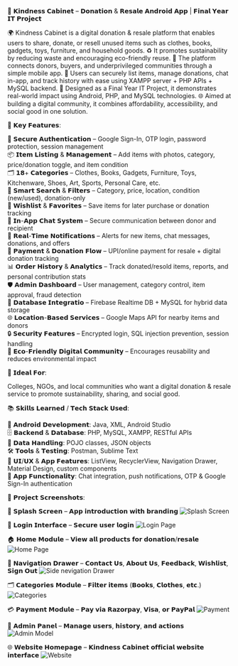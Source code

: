 🤝 𝗞𝗶𝗻𝗱𝗻𝗲𝘀𝘀 𝗖𝗮𝗯𝗶𝗻𝗲𝘁 – 𝗗𝗼𝗻𝗮𝘁𝗶𝗼𝗻 & 𝗥𝗲𝘀𝗮𝗹𝗲 𝗔𝗻𝗱𝗿𝗼𝗶𝗱 𝗔𝗽𝗽 | 𝗙𝗶𝗻𝗮𝗹 𝗬𝗲𝗮𝗿 𝗜𝗧 𝗣𝗿𝗼𝗷𝗲𝗰𝘁

🌍 Kindness Cabinet is a digital donation & resale platform that enables users to share, donate, or resell unused items such as clothes, books, gadgets, toys, furniture, and household goods.
♻️ It promotes sustainability by reducing waste and encouraging eco-friendly reuse.
🤝 The platform connects donors, buyers, and underprivileged communities through a simple mobile app.
📱 Users can securely list items, manage donations, chat in-app, and track history with ease using XAMPP server + PHP APIs + MySQL backend.
🏫 Designed as a Final Year IT Project, it demonstrates real-world impact using Android, PHP, and MySQL technologies.
🌐 Aimed at building a digital community, it combines affordability, accessibility, and social good in one solution. <br>

🔧 𝗞𝗲𝘆 𝗙𝗲𝗮𝘁𝘂𝗿𝗲𝘀:

👤 𝗦𝗲𝗰𝘂𝗿𝗲 𝗔𝘂𝘁𝗵𝗲𝗻𝘁𝗶𝗰𝗮𝘁𝗶𝗼𝗻 – Google Sign-In, OTP login, password protection, session management <br>
📦 𝗜𝘁𝗲𝗺 𝗟𝗶𝘀𝘁𝗶𝗻𝗴 & 𝗠𝗮𝗻𝗮𝗴𝗲𝗺𝗲𝗻𝘁 – Add items with photos, category, price/donation toggle, and item condition <br>
🗂 𝟭𝟴+ 𝗖𝗮𝘁𝗲𝗴𝗼𝗿𝗶𝗲𝘀 – Clothes, Books, Gadgets, Furniture, Toys, Kitchenware, Shoes, Art, Sports, Personal Care, etc. <br>
🔎 𝗦𝗺𝗮𝗿𝘁 𝗦𝗲𝗮𝗿𝗰𝗵 & 𝗙𝗶𝗹𝘁𝗲𝗿𝘀 – Category, price, location, condition (new/used), donation-only <br>
📝 𝗪𝗶𝘀𝗵𝗹𝗶𝘀𝘁 & 𝗙𝗮𝘃𝗼𝗿𝗶𝘁𝗲𝘀 – Save items for later purchase or donation tracking <br>
💬 𝗜𝗻-𝗔𝗽𝗽 𝗖𝗵𝗮𝘁 𝗦𝘆𝘀𝘁𝗲𝗺 – Secure communication between donor and recipient <br>
🔔 𝗥𝗲𝗮𝗹-𝗧𝗶𝗺𝗲 𝗡𝗼𝘁𝗶𝗳𝗶𝗰𝗮𝘁𝗶𝗼𝗻𝘀 – Alerts for new items, chat messages, donations, and offers <br>
🛒 𝗣𝗮𝘆𝗺𝗲𝗻𝘁 & 𝗗𝗼𝗻𝗮𝘁𝗶𝗼𝗻 𝗙𝗹𝗼𝘄 – UPI/online payment for resale + digital donation tracking <br>
📊 𝗢𝗿𝗱𝗲𝗿 𝗛𝗶𝘀𝘁𝗼𝗿𝘆 & 𝗔𝗻𝗮𝗹𝘆𝘁𝗶𝗰𝘀 – Track donated/resold items, reports, and personal contribution stats <br>
🛡 𝗔𝗱𝗺𝗶𝗻 𝗗𝗮𝘀𝗵𝗯𝗼𝗮𝗿𝗱 – User management, category control, item approval, fraud detection <br>
📂 𝗗𝗮𝘁𝗮𝗯𝗮𝘀𝗲 𝗜𝗻𝘁𝗲𝗴𝗿𝗮𝘁𝗶𝗼 – Firebase Realtime DB + MySQL for hybrid data storage <br>
🌐 𝗟𝗼𝗰𝗮𝘁𝗶𝗼𝗻-𝗕𝗮𝘀𝗲𝗱 𝗦𝗲𝗿𝘃𝗶𝗰𝗲𝘀 – Google Maps API for nearby items and donors <br>
🔒 𝗦𝗲𝗰𝘂𝗿𝗶𝘁𝘆 𝗙𝗲𝗮𝘁𝘂𝗿𝗲𝘀 – Encrypted login, SQL injection prevention, session handling <br>
🌱 𝗘𝗰𝗼-𝗙𝗿𝗶𝗲𝗻𝗱𝗹𝘆 𝗗𝗶𝗴𝗶𝘁𝗮𝗹 𝗖𝗼𝗺𝗺𝘂𝗻𝗶𝘁𝘆 – Encourages reusability and reduces environmental impact <br>

🎯 𝗜𝗱𝗲𝗮𝗹 𝗙𝗼𝗿:

Colleges, NGOs, and local communities who want a digital donation & resale service to promote sustainability, sharing, and social good. <br>

📚 𝗦𝗸𝗶𝗹𝗹𝘀 𝗟𝗲𝗮𝗿𝗻𝗲𝗱 / 𝗧𝗲𝗰𝗵 𝗦𝘁𝗮𝗰𝗸 𝗨𝘀𝗲𝗱:

📱 𝗔𝗻𝗱𝗿𝗼𝗶𝗱 𝗗𝗲𝘃𝗲𝗹𝗼𝗽𝗺𝗲𝗻𝘁: Java, XML, Android Studio <br>
🗄 𝗕𝗮𝗰𝗸𝗲𝗻𝗱 & 𝗗𝗮𝘁𝗮𝗯𝗮𝘀𝗲: PHP, MySQL, XAMPP, RESTful APIs <br>
💾 𝗗𝗮𝘁𝗮 𝗛𝗮𝗻𝗱𝗹𝗶𝗻𝗴: POJO classes, JSON objects <br>
🛠 𝗧𝗼𝗼𝗹𝘀 & 𝗧𝗲𝘀𝘁𝗶𝗻𝗴: Postman, Sublime Text <br>
🎨 𝗨𝗜/𝗨𝗫 & 𝗔𝗽𝗽 𝗙𝗲𝗮𝘁𝘂𝗿𝗲𝘀: ListView, RecyclerView, Navigation Drawer, Material Design, custom components <br>
💬 𝗔𝗽𝗽 𝗙𝘂𝗻𝗰𝘁𝗶𝗼𝗻𝗮𝗹𝗶𝘁𝘆: Chat integration, push notifications, OTP & Google Sign-In authentication <br>

📸 𝗣𝗿𝗼𝗷𝗲𝗰𝘁 𝗦𝗰𝗿𝗲𝗲𝗻𝘀𝗵𝗼𝘁𝘀:

🚀 𝗦𝗽𝗹𝗮𝘀𝗵 𝗦𝗰𝗿𝗲𝗲𝗻 – 𝗔𝗽𝗽 𝗶𝗻𝘁𝗿𝗼𝗱𝘂𝗰𝘁𝗶𝗼𝗻 𝘄𝗶𝘁𝗵 𝗯𝗿𝗮𝗻𝗱𝗶𝗻𝗴
![Splash Screen](https://github.com/user-attachments/assets/5c888f79-de66-45f3-927f-7884d78d6aab)

🔐 𝗟𝗼𝗴𝗶𝗻 𝗜𝗻𝘁𝗲𝗿𝗳𝗮𝗰𝗲 – 𝗦𝗲𝗰𝘂𝗿𝗲 𝘂𝘀𝗲𝗿 𝗹𝗼𝗴𝗶𝗻
![Login Page](https://github.com/user-attachments/assets/2e8d275a-8a89-4d98-be40-d19c184d9ba3)

🏠 𝗛𝗼𝗺𝗲 𝗠𝗼𝗱𝘂𝗹𝗲 – 𝗩𝗶𝗲𝘄 𝗮𝗹𝗹 𝗽𝗿𝗼𝗱𝘂𝗰𝘁𝘀 𝗳𝗼𝗿 𝗱𝗼𝗻𝗮𝘁𝗶𝗼𝗻/𝗿𝗲𝘀𝗮𝗹𝗲
![Home Page](https://github.com/user-attachments/assets/fbc34d55-1d95-4f61-8213-e7acfbd98adf)

📂 𝗡𝗮𝘃𝗶𝗴𝗮𝘁𝗶𝗼𝗻 𝗗𝗿𝗮𝘄𝗲𝗿 – 𝗖𝗼𝗻𝘁𝗮𝗰𝘁 𝗨𝘀, 𝗔𝗯𝗼𝘂𝘁 𝗨𝘀, 𝗙𝗲𝗲𝗱𝗯𝗮𝗰𝗸, 𝗪𝗶𝘀𝗵𝗹𝗶𝘀𝘁, 𝗦𝗶𝗴𝗻 𝗢𝘂𝘁
![Side nevigation Drawer](https://github.com/user-attachments/assets/239ea62c-dd48-42fd-8f8f-ef58b6761cee)

🗂️ 𝗖𝗮𝘁𝗲𝗴𝗼𝗿𝗶𝗲𝘀 𝗠𝗼𝗱𝘂𝗹𝗲 – 𝗙𝗶𝗹𝘁𝗲𝗿 𝗶𝘁𝗲𝗺𝘀 (𝗕𝗼𝗼𝗸𝘀, 𝗖𝗹𝗼𝘁𝗵𝗲𝘀, 𝗲𝘁𝗰.)
![Categories](https://github.com/user-attachments/assets/420f5b1b-7000-4562-b943-b84d3338122f)

💳 𝗣𝗮𝘆𝗺𝗲𝗻𝘁 𝗠𝗼𝗱𝘂𝗹𝗲 – 𝗣𝗮𝘆 𝘃𝗶𝗮 𝗥𝗮𝘇𝗼𝗿𝗽𝗮𝘆, 𝗩𝗶𝘀𝗮, 𝗼𝗿 𝗣𝗮𝘆𝗣𝗮𝗹
![Payment](https://github.com/user-attachments/assets/ce668a62-c3ff-4158-8504-7dcff5af9872)

👤 𝗔𝗱𝗺𝗶𝗻 𝗣𝗮𝗻𝗲𝗹 – 𝗠𝗮𝗻𝗮𝗴𝗲 𝘂𝘀𝗲𝗿𝘀, 𝗵𝗶𝘀𝘁𝗼𝗿𝘆, 𝗮𝗻𝗱 𝗮𝗰𝘁𝗶𝗼𝗻𝘀
![Admin Model](https://github.com/user-attachments/assets/56d031d6-f6cb-4265-86c5-40711b2ad71f)

🌐 𝗪𝗲𝗯𝘀𝗶𝘁𝗲 𝗛𝗼𝗺𝗲𝗽𝗮𝗴𝗲 – 𝗞𝗶𝗻𝗱𝗻𝗲𝘀𝘀 𝗖𝗮𝗯𝗶𝗻𝗲𝘁 𝗼𝗳𝗳𝗶𝗰𝗶𝗮𝗹 𝘄𝗲𝗯𝘀𝗶𝘁𝗲 𝗶𝗻𝘁𝗲𝗿𝗳𝗮𝗰𝗲
![Website](https://github.com/user-attachments/assets/4b71d4a7-597a-44e7-9e1a-367ff8fa3e8f)


